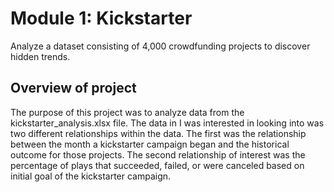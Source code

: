 # Module 1: Kickstarter

Analyze a dataset consisting of 4,000 crowdfunding projects to discover hidden trends.

## Overview of project

The purpose of this project was to analyze data from the kickstarter_analysis.xlsx file. The data in I was interested in looking into was two different relationships within the data. The first was the relationship between the month a kickstarter campaign began and the historical outcome for those projects. The second relationship of interest was the percentage of plays that succeeded, failed, or were canceled based on initial goal of the kickstarter campaign.

